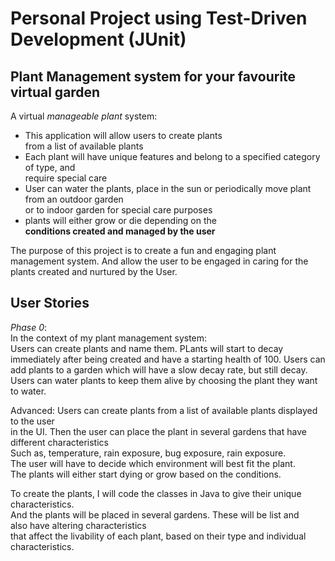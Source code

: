 # Personal Project using Test-Driven Development (JUnit)

## Plant Management system for your favourite virtual garden

A virtual *manageable plant* system:
- This application will allow users to create plants <br> from a list of available plants 
- Each plant will have unique features and belong to a specified category of type, and <br> require special care
- User can water the plants, place in the sun or periodically move plant from an outdoor garden <br> or to indoor garden for special care purposes
- plants will either grow or die depending on the <br> **conditions created and managed by the user**


The purpose of this project is to create a fun and engaging plant management system. And allow the user to be engaged in
caring for the plants created and nurtured by the User. 


## User Stories 
 
*Phase 0*:<br>
In the context of my plant management system:<br>
Users can create plants and name them.
PLants will start to decay immediately after being created and have a starting health of 100.
Users can add plants to a garden which will have a slow decay rate, but still decay.
Users can water plants to keep them alive by choosing the plant they want to water.

Advanced: 
Users can create plants from a list of available plants displayed to the user<br> 
in the UI. Then the user can place the plant in several gardens that have different characteristics <br>
Such as, temperature, rain exposure, bug exposure, rain exposure.<br>
The user will have to decide which environment will best fit the plant. <br>
The plants will either start dying or grow based on the conditions.

To create the plants, I will code the classes in Java to give their unique characteristics. <br>
And the plants will be placed in several gardens. These will be list <Plant> and <br> also have altering characteristics <br>
that affect the livability of each plant, based on their type and individual characteristics. 

